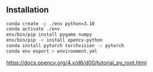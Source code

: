 #


## Installation

```bash
conda create -p ./env python=3.10
conda activate ./env
env/bin/pip install pygame numpy
env/bin/pip -v install opencv-python
conda install pytorch torchvision -c pytorch
conda env export > environment.yml
```


https://docs.opencv.org/4.x/d6/d00/tutorial_py_root.html